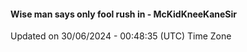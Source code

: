 #### Wise man says only fool rush in - McKidKneeKaneSir
Updated on 30/06/2024 - 00:48:35 (UTC) Time Zone
